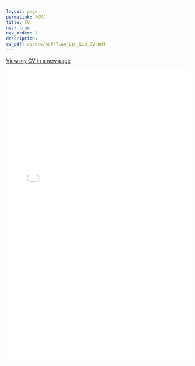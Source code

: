 ```yaml
---
layout: page
permalink: /CV/
title: CV
nav: true
nav_order: 1
description: 
cv_pdf: assets/pdf/Tian_Lin_Liu_CV.pdf
---
```


<a href="/assets/pdf/Tian_Lin_Liu_CV.pdf" class="btn btn-primary" target="_blank">View my CV in a new page</a>

<iframe src="/assets/pdf/Tian_Lin_Liu_CV.pdf" style="width:100%; height:800px;" frameborder="0"></iframe>